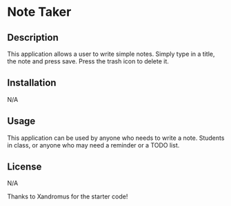 <h1>Note Taker</h1>


<h2>Description</h2>
<p>This application allows a user to write simple notes. Simply type in a title, the note and press save. Press the trash icon to delete it.</p>

<h2>Installation</h2>
<p>N/A</p>

<h2>Usage</h2>
<p>This application can be used by anyone who needs to write a note. Students in class, or anyone who may need a reminder or a TODO list.</p>

<h2>License</h2>
<p>N/A</p>

Thanks to Xandromus for the starter code!
